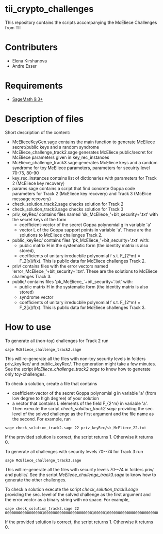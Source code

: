 # tii_crypto_challenges
This repository contains the scripts accompanying the McEliece Challenges from TII

# Contributers

* Elena Kirshanova
* Andre Esser

# Requirements

* [SageMath 9.3+](https://www.sagemath.org/)

# Description of files
Short description of the content:
* McElieceKeyGen.sage contains the main function to generate McEliece secret/public keys and a random syndrome
* McEliece_challenge_track2.sage generates McEliece public/secret for McEliece parameters given in key_rec_instances
* McEliece_challenge_track3.sage generates McEliece keys and a random syndrome for toy McEliece parameters, parameters for secuirty level 70-75, 80-90
* key_rec_instances contains list of dictionaries with parameters for Track 2 (McEliece key recovery)
* params.sage contains a script that find concrete Goppa code parameters for Track 2 (McEliece key recovery) and Track 3 (McElice message recovery)
* check_solution_track2.sage checks solution for Track 2
* check_solution_track3.sage checks solution for Track 3
* priv_keyRec/ contains files named 'sk_McEliece_'+bit_security+'.txt' with the secret keys of the form
  * coefficient-vector of the secret Goppa polynomial g in  variable 'a'
  * vector L of the Goppa support points in  variable 'a'.
These are the solutions to McEliece challenges Track 2.
* public_keyRec/ contains files 'pk_McEliece_'+bit_security+'.txt' with:
  * public matrix H in the systematic form (the identity matrix is also stored),
  * coefficients of unitary irreducbile polynomial f s.t. F_{2^m} = F_2[x]/f(x).
This is public data for McEliece challenges Track 2.
* priv/ contains files with the error vectors named 'error_McEliece_'+bit_security+'.txt'. These are the solutions to McEliece challenges Track 3.
* public/ contains files 'pk_McEliece_'+bit_security+'.txt' with:
  * public matrix H in the systematic form (the identity matrix is also stored)
  * syndrome vector
  * coefficients of unitary irreducbile polynomial f s.t. F_{2^m} = F_2[x]/f(x).
This is public data for McEliece challenges Track 3.


# How to use

To generate all (non-toy) challenges for Track 2 run
```
sage McEliece_challenge_track2.sage
```
This will re-generate all the files with non-toy security levels in folders priv_keyRec/ and public_keyRec/. The generation might take a few minutes.
See the script *McEliece_challenge_track2.sage* to know how to generate only toy-challenges.

To check a solution, create a file that contains
* coefficient-vector of the secret Goppa polynomial g in variable 'a' (from low degree to high degree) of your solution
* a vector that contains L elements of the field F_{2^m} in variable 'a'.
Then execute the script *check_solution_track2.sage* providing the sec. level of the solved challenge as the first argument and the file name as the second.
For example, run
```
sage check_solution_track2.sage 22 priv_keyRec/sk_McEliece_22.txt
```
If the provided solution is correct, the script returns 1. Otherwise it returns 0.

To generate all challenges with security levels 70--74 for Track 3 run
```
sage McEliece_challenge_track3.sage
```
This will re-generate all the files with security levels 70--74 in folders priv/ and public/.
See the script *McEliece_challenge_track3.sage* to know how to generate the other challenges.

To check a solution execute the script *check_solution_track3.sage* providing the sec. level of the solved challenge as the first argument and the error vector as a binary string with no space. For example,
```
sage check_solution_track3.sage 22 0000000000000000010000000000000000000000100000100000000000000000000000000000000000000000000000
```
If the provided solution is correct, the script returns 1. Otherwise it returns 0.
